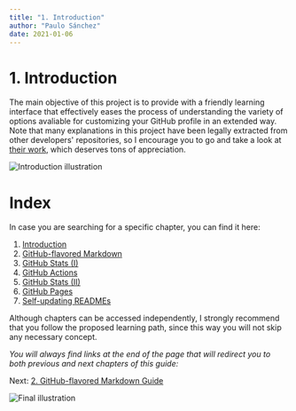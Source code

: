 ```yaml
---
title: "1. Introduction"
author: "Paulo Sánchez"
date: 2021-01-06
---
```


# 1. Introduction

The main objective of this project is to provide with a friendly learning interface that effectively eases the process of understanding the variety of options avaliable for customizing your GitHub profile in an extended way. Note that many explanations in this project have been legally extracted from other developers' repositories, so I encourage you to go and take a look at [their work](https://erlete.github.io/github-customization-guide/accreditations/sources.html), which deserves tons of appreciation.

<img src="https://erlete.github.io/github-customization-guide/illustrations/programmer-5.svg" alt="Introduction illustration">

# Index

In case you are searching for a specific chapter, you can find it here:

1. [Introduction](https://erlete.github.io/github-customization-guide/)
2. [GitHub-flavored Markdown](https://erlete.github.io/github-customization-guide/guides/markdown-guide.html)
3. [GitHub Stats (I)](https://erlete.github.io/github-customization-guide/guides/stats-guide-1.html)
4. [GitHub Actions](https://erlete.github.io/github-customization-guide/guides/actions-guide.hmtl)
5. [GitHub Stats (II)](https://erlete.github.io/github-customization-guide/guides/actions-guide-2.html)
6. [GitHub Pages](https://erlete.github.io/github-customization-guide/guides/pages-guide.html)
7. [Self-updating READMEs]()

Although chapters can be accessed independently, I strongly recommend that you follow the proposed learning path, since this way you will not skip any necessary concept.

_You will always find links at the end of the page that will redirect you to both previous and next chapters of this guide:_

Next: [2. GitHub-flavored Markdown Guide](https://erlete.github.io/github-customization-guide/guides/markdown-guide.html)

<img src="https://erlete.github.io/github-customization-guide/illustrations/friendly-3.svg" alt="Final illustration">
